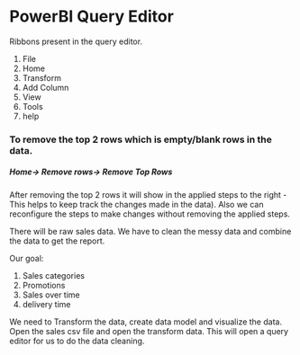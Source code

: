 # PowerBI Query Editor

Ribbons present in the query editor. 
1. File
2. Home
3. Transform
4. Add Column
5. View
6. Tools
7. help

### To remove the top 2 rows which is empty/blank rows in the data.
##### Home-> Remove rows-> Remove Top Rows
After removing the top 2 rows it will show in the applied steps to the right - This helps to keep track the changes made in the data). Also we can reconfigure the steps to make changes without removing the applied steps.

There will be raw sales data. We have to clean the messy data and combine the data to get the report.

Our goal:
1. Sales categories
2. Promotions
3. Sales over time
4. delivery time

We need to Transform the data, create data model and visualize the data. Open the sales csv file and open the transform data. This will open a query editor for us to do the data cleaning.
